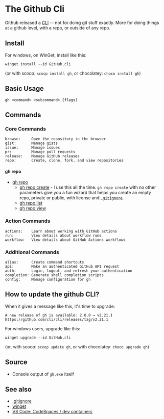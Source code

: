 ﻿# The Github Cli

Github released a [CLI](https://github.com/cli/cli) -- not for doing git stuff exactly. More for doing things at a github level, with a repo, or outside of any repo.

## Install

For windows, on WinGet, install like this:

	winget install --id GitHub.cli

(or with scoop: `scoop install gh`, or chocolatey: `choco install gh`)

## Basic Usage

	gh <command> <subcommand> [flags]

## Commands

### Core Commands

	browse:     Open the repository in the browser
	gist:       Manage gists
	issue:      Manage issues
	pr:         Manage pull requests
	release:    Manage GitHub releases
	repo:       Create, clone, fork, and view repositories

#### gh repo

- [gh repo](https://cli.github.com/manual/gh_repo)
  - [gh repo create](https://cli.github.com/manual/gh_repo_create) - I use this all the time. `gh repo create` with no other parameters give you a fun wizard that helps you create an empty repo, private or public, with license and [`.gitignore`](gitignore.md).
  - [gh repo list](https://cli.github.com/manual/gh_repo_list)
  - [gh repo view](https://cli.github.com/manual/gh_repo_view)

### Action Commands

	actions:    Learn about working with GitHub actions
	run:        View details about workflow runs
	workflow:   View details about GitHub Actions workflows

### Additional Commands

	alias:      Create command shortcuts
	api:        Make an authenticated GitHub API request
	auth:       Login, logout, and refresh your authentication
	completion: Generate shell completion scripts
	config:     Manage configuration for gh

## How to update the github CLI?

When it gives a message like this, it's time to upgrade:

	A new release of gh is available: 2.0.0 → v2.21.1
	https://github.com/cli/cli/releases/tag/v2.21.1

For windows users, upgrade like this:

	winget upgrade --id GitHub.cli

(or, with scoop: `scoop update gh`, or with chocolatey: `choco upgrade gh`)

## Source

- Console output of `gh.exe` itself

## See also

- [.gitignore](gitignore.md)
- [winget](../winget/getting_started.md)
- [VS Code: CodeSpaces / dev containers](../vs_code/devcontainers.md)